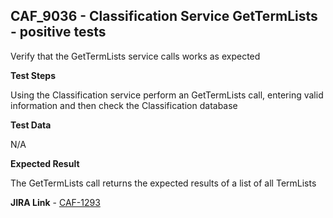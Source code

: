 ## CAF_9036 - Classification Service GetTermLists - positive tests ##

Verify that the GetTermLists service calls works as expected

**Test Steps**

Using the Classification service perform an GetTermLists call, entering valid information and then check the Classification database

**Test Data**

N/A

**Expected Result**

The GetTermLists call returns the expected results of a list of all TermLists

**JIRA Link** - [CAF-1293](https://jira.autonomy.com/browse/CAF-1293)



